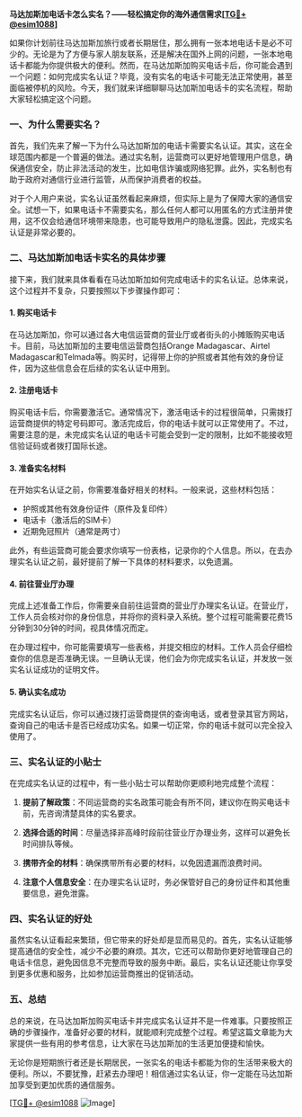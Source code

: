 **马达加斯加电话卡怎么实名？——轻松搞定你的海外通信需求[[TG💪+ @esim1088](https://t.me/s/esim1088)]**

如果你计划前往马达加斯加旅行或者长期居住，那么拥有一张本地电话卡是必不可少的。无论是为了方便与家人朋友联系，还是解决在国外上网的问题，一张本地电话卡都能为你提供极大的便利。然而，在马达加斯加购买电话卡后，你可能会遇到一个问题：如何完成实名认证？毕竟，没有实名的电话卡可能无法正常使用，甚至面临被停机的风险。今天，我们就来详细聊聊马达加斯加电话卡的实名流程，帮助大家轻松搞定这个问题。

### 一、为什么需要实名？

首先，我们先来了解一下为什么马达加斯加的电话卡需要实名认证。其实，这在全球范围内都是一个普遍的做法。通过实名制，运营商可以更好地管理用户信息，确保通信安全，防止非法活动的发生，比如电信诈骗或网络犯罪。此外，实名制也有助于政府对通信行业进行监管，从而保护消费者的权益。

对于个人用户来说，实名认证虽然看起来麻烦，但实际上是为了保障大家的通信安全。试想一下，如果电话卡不需要实名，那么任何人都可以用匿名的方式注册并使用，这不仅会给通信环境带来隐患，也可能导致用户的隐私泄露。因此，完成实名认证是非常必要的。

### 二、马达加斯加电话卡实名的具体步骤

接下来，我们就来具体看看在马达加斯加如何完成电话卡的实名认证。总体来说，这个过程并不复杂，只要按照以下步骤操作即可：

#### 1. 购买电话卡

在马达加斯加，你可以通过各大电信运营商的营业厅或者街头的小摊贩购买电话卡。目前，马达加斯加的主要电信运营商包括Orange Madagascar、Airtel Madagascar和Telmada等。购买时，记得带上你的护照或者其他有效的身份证件，因为这些信息会在后续的实名认证中用到。

#### 2. 注册电话卡

购买电话卡后，你需要激活它。通常情况下，激活电话卡的过程很简单，只需拨打运营商提供的特定号码即可。激活完成后，你的电话卡就可以正常使用了。不过，需要注意的是，未完成实名认证的电话卡可能会受到一定的限制，比如不能接收短信验证码或者拨打国际长途。

#### 3. 准备实名材料

在开始实名认证之前，你需要准备好相关的材料。一般来说，这些材料包括：
- 护照或其他有效身份证件（原件及复印件）
- 电话卡（激活后的SIM卡）
- 近期免冠照片（通常是两寸）

此外，有些运营商可能会要求你填写一份表格，记录你的个人信息。所以，在去办理实名认证之前，最好提前了解一下具体的材料要求，以免遗漏。

#### 4. 前往营业厅办理

完成上述准备工作后，你需要亲自前往运营商的营业厅办理实名认证。在营业厅，工作人员会核对你的身份信息，并将你的资料录入系统。整个过程可能需要花费15分钟到30分钟的时间，视具体情况而定。

在办理过程中，你可能需要填写一些表格，并提交相应的材料。工作人员会仔细检查你的信息是否准确无误。一旦确认无误，他们会为你完成实名认证，并发放一张实名认证成功的证明文件。

#### 5. 确认实名成功

完成实名认证后，你可以通过拨打运营商提供的查询电话，或者登录其官方网站，查询自己的电话卡是否已经成功实名。如果一切正常，你的电话卡就可以完全投入使用了。

### 三、实名认证的小贴士

在完成实名认证的过程中，有一些小贴士可以帮助你更顺利地完成整个流程：

1. **提前了解政策**：不同运营商的实名政策可能会有所不同，建议你在购买电话卡前，先咨询清楚具体的实名要求。
   
2. **选择合适的时间**：尽量选择非高峰时段前往营业厅办理业务，这样可以避免长时间排队等候。

3. **携带齐全的材料**：确保携带所有必要的材料，以免因遗漏而浪费时间。

4. **注意个人信息安全**：在办理实名认证时，务必保管好自己的身份证件和其他重要信息，避免泄露。

### 四、实名认证的好处

虽然实名认证看起来繁琐，但它带来的好处却是显而易见的。首先，实名认证能够提高通信的安全性，减少不必要的麻烦。其次，它还可以帮助你更好地管理自己的电话卡信息，避免因信息不完整而导致的服务中断。最后，实名认证还能让你享受到更多优惠和服务，比如参加运营商推出的促销活动。

### 五、总结

总的来说，在马达加斯加购买电话卡并完成实名认证并不是一件难事。只要按照正确的步骤操作，准备好必要的材料，就能顺利完成整个过程。希望这篇文章能为大家提供一些有用的参考信息，让大家在马达加斯加的生活更加便捷和愉快。

无论你是短期旅行者还是长期居民，一张实名的电话卡都能为你的生活带来极大的便利。所以，不要犹豫，赶紧去办理吧！相信通过实名认证，你一定能在马达加斯加享受到更加优质的通信服务。

[[TG💪+ @esim1088](https://t.me/s/esim1088) ![Image](https://i.postimg.cc/4NQfJmqS/Snipaste-2025-05-13-00-14-12.png)]